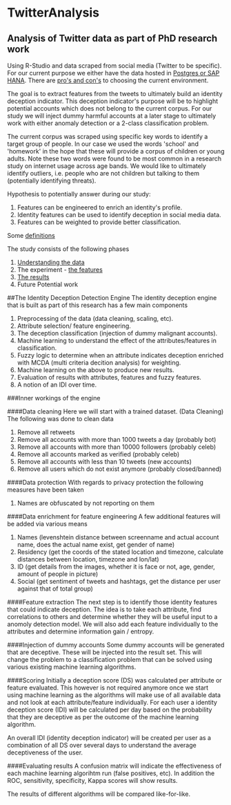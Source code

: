 # TwitterAnalysis
## Analysis of Twitter data as part of PhD research work
Using R-Studio and data scraped from social media (Twitter to be specific). 
For our current purpose we either have the data hosted in [Postgres or SAP HANA](/DBConnection).
There are [pro's and con's](/DBConnection/pro_con.md) to choosing the current environment.

The goal is to extract features from the tweets to ultimately build an identity deception indicator. This deception indicator's purpose will be to highlight potential accounts which does not belong to the current corpus. For our study we will inject dummy harmful accounts at a later stage to ultimately work with either anomaly detection or a 2-class classification problem.

The current corpus was scraped using specific key words to identify a target group of people. In our case we used the words 'school' and 'homework' in the hope that these will provide a corpus of children or young adults. Note these two words were found to be most common in a research study on internet usage across age bands. We would like to ultimately identify outliers, i.e. people who are not children but talking to them (potentially identifying threats).

Hypothesis to potentially answer during our study:

1. Features can be engineered to enrich an identity's profile.
2. Identity features can be used to identify deception in social media data.
3. Features can be weighted to provide better classification.

Some [definitions](/Definitions/Definitions.md)

The study consists of the following phases

1. [Understanding the data](/Engine/Phase_Data_Mining.md)
2. The experiment - [the features](/Engine/Phase_Experiment_Variables.md)
3. [The results](/Engine/AnalysisResults/ResultsRmd.md)
4. Future Potential work

##The Identity Deception Detection Engine
The identity deception engine that is built as part of this research has a few main components

1. Preprocessing of the data (data cleaning, scaling, etc).
2. Attribute selection/ feature engineering.
3. The deception classification (injection of dummy malignant accounts).
4. Machine learning to understand the effect of the attributes/features in classification.
5. Fuzzy logic to determine when an attribute indicates deception enriched with MCDA (multi criteria decition analysis) for weighting.
6. Machine learning on the above to produce new results.
7. Evaluation of results with attributes, features and fuzzy features.
8. A notion of an IDI over time.

###Inner workings of the engine


####Data cleaning
Here we will start with a trained dataset. 
(Data Cleaning) The following was done to clean data

1. Remove all retweets
2. Remove all accounts with more than 1000 tweets a day (probably bot)
3. Remove all accounts with more than 10000 followers (probably celeb)
4. Remove all accounts marked as verified (probably celeb)
5. Remove all accounts with less than 10 tweets (new accounts)
6. Remove all users which do not exist anymore (probably closed/banned)


####Data protection
With regards to privacy protection the following measures have been taken

1. Names are obfuscated by not reporting on them


####Data enrichment for feature engineering
A few additional features will be added via various means

1. Names (levenshtein distance between screenname and actual account name, does the actual name exist, get gender of name)
2. Residency (get the coords of the stated location and timezone, calculate distances between location, timezone and lon/lat)
3. ID (get details from the images, whether it is face or not, age, gender, amount of people in picture)
4. Social (get sentiment of tweets and hashtags, get the distance per user against that of total group)


####Feature extraction
The next step is to identify those identity features that could indicate deception.
The idea is to take each attribute, find correlations to others and determine whether they will be useful input to a anomoly detection model.
We will also add each feature individually to the attributes and determine information gain / entropy.

####Injection of dummy accounts
Some dummy accounts will be generated that are deceptive. These will be injected into the result set.
This will change the problem to a classification problem that can be solved using various existing machine learning algorithms.

####Scoring
Initially a deception score (DS) was calculated per attribute or feature evaluated. This however is not required anymore once we start using machine learning as the algorithms will make use of all available data and not look at each attribute/feature individually.
For each user a identity deception score (IDI) will be calculated per day based on the probability that they are deceptive as per the outcome of the machine learning algorithm.

An overall IDI (identity deception indicator) will be created per user as a combination of all DS over several days to understand the average deceptiveness of the user.

####Evaluating results
A confusion matrix will indicate the effectiveness of each machine learning algorihtm run (false positives, etc). In addition the ROC, sensitivity, specificity, Kappa scores will show results.

The results of different algorithms will be compared like-for-like.